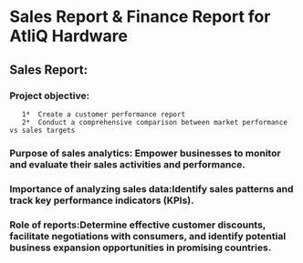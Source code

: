 # Sales Report & Finance Report for AtliQ Hardware
## Sales Report:
  ### Project objective:
       1*  Create a customer performance report
       2*  Conduct a comprehensive comparison between market performance vs sales targets
 ### Purpose of sales analytics: Empower businesses to monitor and evaluate their sales activities and performance.
### Importance of analyzing sales data:Identify sales patterns and track key performance indicators (KPIs).
### Role of reports:Determine effective customer discounts, facilitate negotiations with consumers, and identify potential business expansion opportunities in promising countries.
